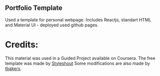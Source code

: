 ## Portfolio Template
Used a template for personal webpage. Includes Reactjs, standart HTML and Material UI - deployed used github pages. 


# Credits: 
This material was used in a Guided Project available on Coursera. 
The free template was made by [Styleshout](https://www.styleshout.com/free-templates/ceevee/)
Some modifications are also made by [tbakerx](https://github.com/tbakerx/react-resume-template). 